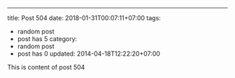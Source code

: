 ---
title: Post 504
date: 2018-01-31T00:07:11+07:00
tags:
  - random post
  - post has 5
category:
  - random post
  - post has 0
updated: 2014-04-18T12:22:20+07:00

This is content of post 504